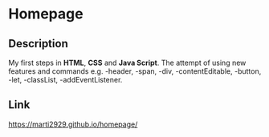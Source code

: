 # Homepage

## Description

My first steps in **HTML**, **CSS** and **Java Script**.
The attempt of using new features and commands e.g.
-header,
-span,
-div,
-contentEditable,
-button,
-let,
-classList,
-addEventListener.

## Link
https://marti2929.github.io/homepage/

